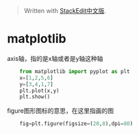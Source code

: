 > Written with [StackEdit中文版](https://stackedit.cn/).

# matplotlib

axis轴，指的是x轴或者是y轴这种轴

```python
	from matplotlib import pyplot as plt
	x=[1,2,5,6]
	y=[3,4,1,7]
	plt.plot(x,y)
	plt.show()
```  
figure图形图标的意思，在这里指画的图
```python
	fig=plt.figure(figsize=(20,8),dpi=80)
	
```  
<!--stackedit_data:
eyJoaXN0b3J5IjpbMTMzNjA1OTg5Nyw2ODAzODAzMTIsMTY3Nz
A3NTY0MywtMjEzMzU1MjUzMCw2MjA5ODU0MDAsNTc4MjkwNDks
LTE4ODQ5MDE0MTQsNTc4MjkwNDldfQ==
-->